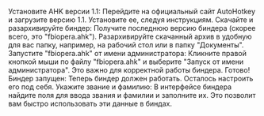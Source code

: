 Установите AHK версии 1.1: Перейдите на официальный сайт AutoHotkey и загрузите версию 1.1. Установите ее, следуя инструкциям.
Скачайте и разархивируйте биндер: Получите последнюю версию биндера (скорее всего, это "fbiopera.ahk"). Разархивируйте скачанный архив в удобную для вас папку, например, на рабочий стол или в папку "Документы".
Запустите "fbiopera.ahk" от имени администратора: Кликните правой кнопкой мыши по файлу "fbiopera.ahk" и выберите "Запуск от имени администратора". Это важно для корректной работы биндера.
Готово! Биндер запущен: Теперь биндер должен работать. Осталось настроить его под себя.
Укажите звание и фамилию: В интерфейсе биндера найдите поля для ввода звания и фамилии и заполните их. Это позволит вам быстро использовать эти данные в биндах.
